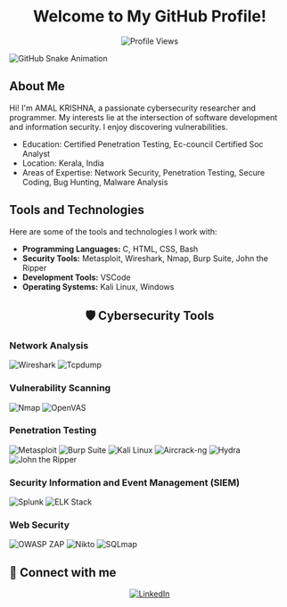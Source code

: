 <div align="center">
  <h1>Welcome to My GitHub Profile!</h1>
  <p><img src="https://komarev.com/ghpvc/?username=johndoe&color=blue" alt="Profile Views"></p>
</div>

![GitHub Snake Animation](https://raw.githubusercontent.com/sammorozov/sammorozov/main/assets/github-snake.svg)


## About Me

Hi! I'm AMAL KRISHNA, a passionate cybersecurity researcher and programmer. My interests lie at the intersection of software development and information security. I enjoy discovering vulnerabilities.

-  Education: Certified Penetration Testing, Ec-council Certified Soc Analyst
-  Location: Kerala, India
-  Areas of Expertise: Network Security, Penetration Testing, Secure Coding, Bug Hunting, Malware Analysis

## Tools and Technologies

Here are some of the tools and technologies I work with:

- **Programming Languages:** C, HTML, CSS, Bash
- **Security Tools:** Metasploit, Wireshark, Nmap, Burp Suite, John the Ripper
- **Development Tools:** VSCode
- **Operating Systems:** Kali Linux, Windows
<div align="center">
  <h2>🛡️ Cybersecurity Tools</h2>
</div>

### Network Analysis
![Wireshark](https://img.shields.io/badge/-Wireshark-333?style=flat&logo=wireshark)
![Tcpdump](https://img.shields.io/badge/-Tcpdump-333?style=flat&logo=linux)

### Vulnerability Scanning
![Nmap](https://img.shields.io/badge/-Nmap-333?style=flat&logo=nmap)
![OpenVAS](https://img.shields.io/badge/-OpenVAS-333?style=flat&logo=openvas)

### Penetration Testing
![Metasploit](https://img.shields.io/badge/-Metasploit-333?style=flat&logo=metasploit)
![Burp Suite](https://img.shields.io/badge/-Burp%20Suite-333?style=flat&logo=burp-suite)
![Kali Linux](https://img.shields.io/badge/-Kali%20Linux-333?style=flat&logo=kali-linux)
![Aircrack-ng](https://img.shields.io/badge/-Aircrack--ng-333?style=flat&logo=aircrack-ng)
![Hydra](https://img.shields.io/badge/-Hydra-333?style=flat&logo=linux)
![John the Ripper](https://img.shields.io/badge/-John%20the%20Ripper-333?style=flat&logo=linux)

### Security Information and Event Management (SIEM)
![Splunk](https://img.shields.io/badge/-Splunk-333?style=flat&logo=splunk)
![ELK Stack](https://img.shields.io/badge/-ELK%20Stack-333?style=flat&logo=elastic-stack)

### Web Security
![OWASP ZAP](https://img.shields.io/badge/-OWASP%20ZAP-333?style=flat&logo=owasp)
![Nikto](https://img.shields.io/badge/-Nikto-333?style=flat&logo=nikto)
![SQLmap](https://img.shields.io/badge/-SQLmap-333?style=flat&logo=linux)

## 🔗 Connect with me
<div align="center">
  <a href="www.linkedin.com/in/amalkrishanp"><img src="https://img.shields.io/badge/-LinkedIn-0077B5?style=flat&logo=linkedin" alt="LinkedIn"></a>
</div>


